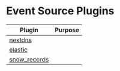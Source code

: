 # Event Source Plugins

| Plugin | Purpose |
| --- | --- |
| [nextdns](nextdns.md) |  |
| [elastic](elastic.md) |  |
| [snow_records](snow_records.md) |  |
